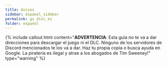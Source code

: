 ```yaml
---
title: Avisos
sidebar: espanol_sidebar
permalink: gs_disc_es
folder: espanol
---
```


{% include callout.html content="**ADVERTENCIA**: Esta guía no te va a dar direcciones para descargar el juego ni el DLC. Ninguno de los servidores de Discord mencionados te los va a dar. Haz tu propia copia o busca ayuda en Google. La piratería es ilegal y atrae a los abogados de Tim Sweeney!" type="warning" %}